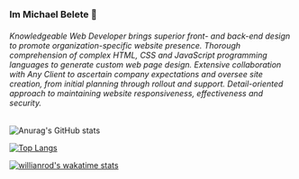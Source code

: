 ### Im Michael Belete 👋

<!--
**michaelbelete/michaelbelete** is a ✨ _special_ ✨ repository because its `README.md` (this file) appears on your GitHub profile.

Here are some ideas to get you started:

- 🔭 I’m currently working on ...
- 🌱 I’m currently learning ...
- 👯 I’m looking to collaborate on ...
- 🤔 I’m looking for help with ...
- 💬 Ask me about ...
- 📫 How to reach me: ...
- 😄 Pronouns: ...
- ⚡ Fun fact: ...
-->

###### Knowledgeable Web Developer brings superior front- and back-end design to promote organization-specific website presence. Thorough comprehension of complex HTML, CSS and JavaScript programming languages to generate custom web page design. Extensive collaboration with Any Client to ascertain company expectations and oversee site creation, from initial planning through rollout and support. Detail-oriented approach to maintaining website responsiveness, effectiveness and security.

![Anurag's GitHub stats](https://github-readme-stats.vercel.app/api?username=michaelbelete&show_icons=true&theme=radical)

[![Top Langs](https://github-readme-stats.vercel.app/api/top-langs/?username=michaelbelete&layout=compact)](https://github.com/anuraghazra/github-readme-stats)

[![willianrod's wakatime stats](https://github-readme-stats.vercel.app/api/wakatime?username=michaelbelete)](https://github.com/anuraghazra/github-readme-stats)
